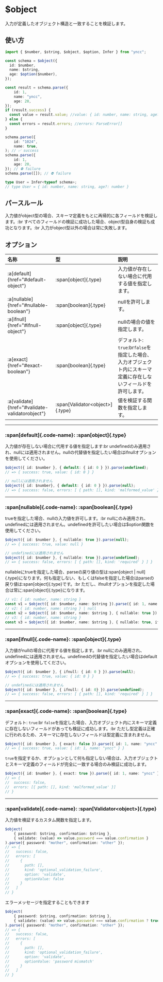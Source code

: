 # $object

入力が定義したオブジェクト構造と一致することを検証します。

## 使い方

```typescript
import { $number, $string, $object, $option, Infer } from "yncc";

const schema = $object({
  id: $number,
  name: $string,
  age: $option($number),
});

const result = schema.parse({
    id: 1,
    name: "yncc",
    age: 20,
});
if (result.success) {
  const value = result.value; //value: { id: number, name: string, age?: number }
} else {
  const errors = result.errors; //errors: ParseError[]
}

schema.parse({
    id: "1024",
    name: true,
); // ✅ success
schema.parse({
    id: 1,
    age: 20,
}); // ⛔ failure
schema.parse([]); // ⛔ failure

type User = Infer<typeof schema>;
// type User = { id: number, name: string, age?: number }
```

## パースルール

入力値がobject型の場合、スキーマ定義をもとに再帰的に各フィールドを検証します。:br
すべてのフィールドの検証に成功した場合、object型自身の検証も成功となります。:br
入力がobject型以外の場合は常に失敗します。

## オプション

| 名称     | 型                | 説明                                             |
| :------- | :---------------- | :----------------------------------------------- |
| :a[default]{href="#default-object"}  | :span[object]{.type}            | 入力値が存在しない場合に代用する値を指定します。 |
| :a[nullable]{href="#nullable-boolean"} | :span[boolean]{.type}           | nullを許可します。                               |
| :a[ifnull]{href="#ifnull-object"}   | :span[object]{.type}            | nullの場合の値を指定します。                     |
| :a[exact]{href="#exact-boolean"} | :span[boolean]{.type} | デフォルト: `true`:br`false`を指定した場合、入力オブジェクト内にスキーマ定義に存在しないフィールドを許可します。                   |
| :a[validate]{href="#validate-validatorobject"} | :span[Validator\<object\>]{.type} | 値を検証する関数を指定します。                   |

---

### :span[default]{.code-name}: :span[object]{.type}

入力値が存在しない場合に代用する値を指定します:br
undefinedのみ適用され、nullには適用されません。nullの代替値を指定したい場合はifnullオプションを使用してください。

```typescript
$object({ id: $number }, { default: { id: 0 } }).parse(undefined);
// => { success: true, value: { id: 0 } }

// nullには適用されません
$object({ id: $number}, { default: { id: 0 } }).parse(null);
// => { success: false, errors: [ { path: [], kind: 'malformed_value' } ] }
```

---

### :span[nullable]{.code-name}: :span[boolean]{.type}

trueを指定した場合、nullの入力値を許可します。:br
nullにのみ適用され、undefinedには適用されません。undefinedを許可したい場合は$option関数を使用してください。

```typescript
$object({ id: $number }, { nullable: true }).parse(null);
// => { success: true, value: null }

// undefinedには適用されません
$object({ id: $number }, { nullable: true }).parse(undefined);
// => { success: false, errors: [ { path: [], kind: 'required' } ] }
```

nullableにtrueを指定した場合、parseの戻り値の型は:span[object | null]{.type}になります。何も指定しない、もしくはfalseを指定した場合はparseの戻り値は:span[object]{.type}です。:br
ただし、ifnullオプションを指定した場合は常に:span[object]{.type}になります。

```typescript
// v1: { id: number, name: string }
const v1 = $object({ id: $number, name: $string }).parse({ id: 1, name: "yncc"}).value;
// v2: { id: number, name: string } | null
const v2 = $object({ id: $number, name: $string }, { nullable: true }).parse({ id: 1, name: "yncc"}).value;
// v3: { id: number, name: string }
const v3 = $object({ id: $number, name: $string }, { nullable: true, ifnull: { id: 0, name: "*default*" } }).parse(null).value;
```

---

### :span[ifnull]{.code-name}: :span[object]{.type}

入力値がnullの場合に代用する値を指定します。:br
nullにのみ適用され、undefinedには適用されません。undefinedの代替値を指定したい場合はdefaultオプションを使用してください。

```typescript
$object({ id: $number }, { ifnull: { id: 0 } }).parse(null);
// => { success: true, value: { id: 0 } }

// undefinedには適用されません
$object({ id: $number }, { ifnull: { id: 0} }).parse(undefined);
// => { success: false, errors: [ { path: [], kind: 'required' } ] }
```

---

### :span[exact]{.code-name}: :span[boolean]{.type}

デフォルト: `true`:br
`false`を指定した場合、入力オブジェクト内にスキーマ定義に存在しないフィールドがあっても検証に成功します。:br
ただし型定義は正確に行われるため、スキーマに存在しないフィールドは型定義に含まれません。

```typescript
$object({ id: $number }, { exact: false }).parse({ id: 1, name: "yncc" });
// => { success: true, value: { id: 1, name: "yncc" } }
```

`true`を指定するか、オプションとして何も指定しない場合は、入力オブジェクトとスキーマ定義のフィールドが完全に一致する場合のみ検証に成功します。

```typescript
$object({ id: $number }, { exact: true }).parse({ id: 1, name: "yncc" });
// => {
//  success: false,
//  errors: [{ path: [], kind: 'malformed_value' }]
// }
```

---

### :span[validate]{.code-name}: :span[Validator\<object\>]{.type}

入力値を検証するカスタム関数を指定します。

```typescript
$object(
    { password: $string, confirmation: $string },
    { validate: (value) => value.password === value.confirmation }
).parse({ password: "mother", confirmation: "other" });
// => {
//   success: false,
//   errors: [
//     {
//       path: [],
//       kind: 'optional_validation_failure',
//       option: 'validate',
//       optionValue: false
//     }
//   ]
// }
```

エラーメッセージを指定することもできます
```typescript
$object(
    { password: $string, confirmation: $string },
    { validate: (value) => value.password === value.confirmation ? true : "password mismatch" }
).parse({ password: "mother", confirmation: "other" });
// => {
//   success: false,
//   errors: [
//     {
//       path: [],
//       kind: 'optional_validation_failure',
//       option: 'validate',
//       optionValue: 'password mismatch'
//     }
//   ]
// }
